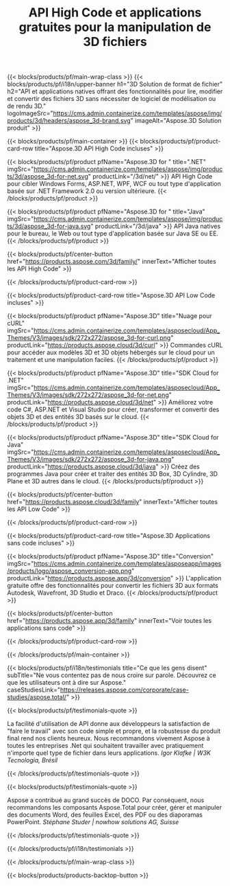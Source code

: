 ﻿---
title: API High Code et applications gratuites pour la manipulation de 3D fichiers 
weight: 1460
url: /fr/
description: Créez, modifiez et convertissez 3D fichiers. Aucun logiciel de modélisation 3D requis. Travaillez avec la géométrie, la hiérarchie des scènes, partagez ou divisez les maillages, animez des objets, ajoutez une caméra cible.
google_site_verification: pJzfspWbY9hmASAU3ozD0x1YVIt8rcjsmkvNtlT8jsM
---
{{< blocks/products/pf/main-wrap-class >}}
{{< blocks/products/pf/i18n/upper-banner h1="3D Solution de format de fichier" h2="API et applications natives offrant des fonctionnalités pour lire, modifier et convertir des fichiers 3D sans nécessiter de logiciel de modélisation ou de rendu 3D." logoImageSrc="https://cms.admin.containerize.com/templates/aspose/img/products/3d/headers/aspose_3d-brand.svg" imageAlt="Aspose.3D Solution produit" >}}

{{< blocks/products/pf/main-container >}}
{{< blocks/products/pf/product-card-row title="Aspose.3D API High Code incluses" >}}

{{< blocks/products/pf/product pfName="Aspose.3D for " title=".NET" imgSrc="https://cms.admin.containerize.com/templates/aspose/img/products/3d/aspose_3d-for-net.svg" productLink="/3d/net/" >}}
API High Code pour cibler Windows Forms, ASP.NET, WPF, WCF ou tout type d'application basée sur .NET Framework 2.0 ou version ultérieure.
{{< /blocks/products/pf/product >}}

{{< blocks/products/pf/product pfName="Aspose.3D for " title="Java" imgSrc="https://cms.admin.containerize.com/templates/aspose/img/products/3d/aspose_3d-for-java.svg" productLink="/3d/java" >}}
API Java natives pour le bureau, le Web ou tout type d'application basée sur Java SE ou EE.
{{< /blocks/products/pf/product >}}

{{< blocks/products/pf/center-button href="https://products.aspose.com/3d/family/" innerText="Afficher toutes les API High Code" >}}

{{< /blocks/products/pf/product-card-row >}}

{{< blocks/products/pf/product-card-row title="Aspose.3D API Low Code incluses" >}}

{{< blocks/products/pf/product pfName="Aspose.3D" title="Nuage pour cURL" imgSrc="https://cms.admin.containerize.com/templates/asposecloud/App_Themes/V3/images/sdk/272x272/aspose_3d-for-curl.png" productLink="https://products.aspose.cloud/3d/curl" >}}
Commandes cURL pour accéder aux modèles 3D et 3D objets hébergés sur le cloud pour un traitement et une manipulation faciles.
{{< /blocks/products/pf/product >}}

{{< blocks/products/pf/product pfName="Aspose.3D" title="SDK Cloud for .NET" imgSrc="https://cms.admin.containerize.com/templates/asposecloud/App_Themes/V3/images/sdk/272x272/aspose_3d-for-net.png" productLink="https://products.aspose.cloud/3d/net" >}}
Améliorez votre code C#, ASP.NET et Visual Studio pour créer, transformer et convertir des objets 3D et des entités 3D basés sur le cloud.
{{< /blocks/products/pf/product >}}

{{< blocks/products/pf/product pfName="Aspose.3D" title="SDK Cloud for Java" imgSrc="https://cms.admin.containerize.com/templates/asposecloud/App_Themes/V3/images/sdk/272x272/aspose_3d-for-java.png" productLink="https://products.aspose.cloud/3d/java" >}}
Créez des programmes Java pour créer et traiter des entités 3D Box, 3D Cylindre, 3D Plane et 3D autres dans le cloud.
{{< /blocks/products/pf/product >}}

{{< blocks/products/pf/center-button href="https://products.aspose.cloud/3d/family" innerText="Afficher toutes les API Low Code" >}}

{{< /blocks/products/pf/product-card-row >}}

{{< blocks/products/pf/product-card-row title="Aspose.3D Applications sans code incluses" >}}

{{< blocks/products/pf/product pfName="Aspose.3D" title="Conversion" imgSrc="https://cms.admin.containerize.com/templates/asposeapp/images/products/logo/aspose_conversion-app.png" productLink="https://products.aspose.app/3d/conversion" >}}
L'application gratuite offre des fonctionnalités pour convertir les fichiers 3D aux formats Autodesk, Wavefront, 3D Studio et Draco.
{{< /blocks/products/pf/product >}}

{{< blocks/products/pf/center-button href="https://products.aspose.app/3d/family" innerText="Voir toutes les applications sans code" >}}

{{< /blocks/products/pf/product-card-row >}}

{{< /blocks/products/pf/main-container >}}

{{< blocks/products/pf/i18n/testimonials title="Ce que les gens disent" subTitle="Ne vous contentez pas de nous croire sur parole. Découvrez ce que les utilisateurs ont à dire sur Aspose." caseStudiesLink="https://releases.aspose.com/corporate/case-studies/aspose.total/" >}}

{{< blocks/products/pf/testimonials-quote >}}
<p class="first">
 La facilité d'utilisation de API donne aux développeurs la satisfaction de "faire le travail" avec son code simple et propre, et la robustesse du produit final rend nos clients heureux. Nous recommandons vivement Aspose à toutes les entreprises .Net qui souhaitent travailler avec pratiquement n'importe quel type de fichier dans leurs applications.
 <em>
  Igor Klafke | W3K Tecnologia, Brésil
 </em>
</p>

{{< /blocks/products/pf/testimonials-quote >}}

{{< blocks/products/pf/testimonials-quote >}}
<p class="second">
 Aspose a contribué au grand succès de DOCO. Par conséquent, nous recommandons les composants Aspose.Total pour créer, gérer et manipuler des documents Word, des feuilles Excel, des PDF ou des diaporamas PowerPoint.
 <em>
  Stéphane Studer | nowhow solutions AG, Suisse
 </em>
</p>

{{< /blocks/products/pf/testimonials-quote >}}

{{< /blocks/products/pf/i18n/testimonials >}}

{{< /blocks/products/pf/main-wrap-class >}}

{{< blocks/products/products-backtop-button >}}